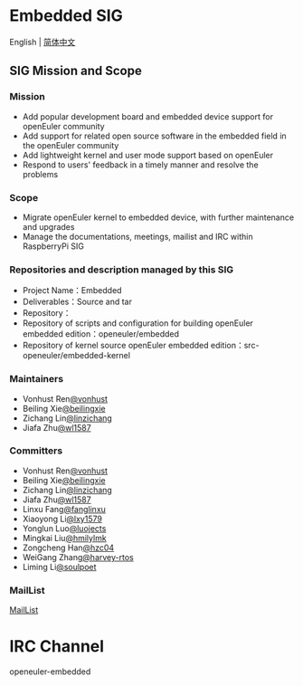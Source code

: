 
# Embedded SIG
English | [简体中文](./sig-embedded_cn.md)

## SIG Mission and Scope

### Mission
- Add popular development board and embedded device support for openEuler community
- Add support for related open source software in the embedded field in the openEuler community
- Add lightweight kernel and user mode support based on openEuler
- Respond to users' feedback in a timely manner and resolve the problems
### Scope
- Migrate openEuler kernel to embedded device, with further maintenance and upgrades
- Manage the documentations, meetings, mailist and IRC within RaspberryPi SIG
### Repositories and description managed by this SIG

- Project Name：Embedded
- Deliverables：Source and tar
- Repository：
- Repository of scripts and configuration for building openEuler embedded edition：openeuler/embedded
- Repository of kernel source openEuler embedded edition：src-openeuler/embedded-kernel

### Maintainers
- Vonhust Ren[@vonhust](https://gitee.com/vonhust)
- Beiling Xie[@beilingxie](https://gitee.com/beilingxie)
- Zichang Lin[@linzichang](https://gitee.com/linzichang)
- Jiafa Zhu[@wl1587](https://gitee.com/wl1587)

### Committers
- Vonhust Ren[@vonhust](https://gitee.com/vonhust)
- Beiling Xie[@beilingxie](https://gitee.com/beilingxie)
- Zichang Lin[@linzichang](https://gitee.com/linzichang)
- Jiafa Zhu[@wl1587](https://gitee.com/wl1587)
- Linxu Fang[@fanglinxu](https://gitee.com/fanglinxu)
- Xiaoyong Li[@lxy1579](https://gitee.com/lxy1579)
- Yonglun Luo[@luojects](https://gitee.com/luojects)
- Mingkai Liu[@hmilylmk](https://gitee.com/hmilylmk)
- Zongcheng Han[@hzc04](https://gitee.com/hzc04)
- WeiGang Zhang[@harvey-rtos](https://gitee.com/harvey-rtos)
- Liming Li[@soulpoet](https://gitee.com/soulpoet)


### MailList

[MailList](dev@openeuler.org)

# IRC Channel
openeuler-embedded

